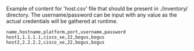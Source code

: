 

Example of content for 'host.csv' file that should be present in ./inventory/ directory.  The username/password can be input with any value as the actual credentials will be gathered at runtime.

```
name,hostname,platform,port,username,password
host1,1.1.1.1,cisco_xe,22,bogus,bogus
host2,2.2.2.2,cisco_xe,22,bogus,bogus
```
